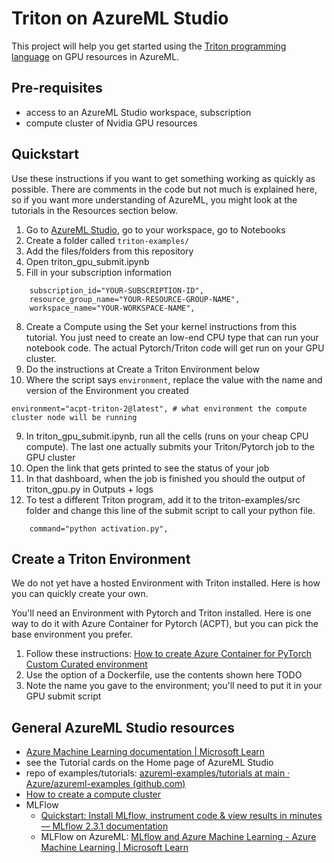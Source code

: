 # Triton on AzureML Studio

This project will help you get started using the [Triton programming language](https://triton-lang.org/main/index.html) on GPU resources in AzureML.

## Pre-requisites
- access to an AzureML Studio workspace, subscription
- compute cluster of Nvidia GPU resources

## Quickstart 
Use these instructions if you want to get something working as quickly as possible. There are comments in the code but not much is explained here, so if you want more understanding of AzureML, you might look at the tutorials in the Resources section below.

1. Go to [AzureML Studio](https://ml.azure.com/), go to your workspace, go to Notebooks
2. Create a folder called `triton-examples/`
3. Add the files/folders from this repository
5. Open triton_gpu_submit.ipynb
6. Fill in your subscription information
```
    subscription_id="YOUR-SUBSCRIPTION-ID",
    resource_group_name="YOUR-RESOURCE-GROUP-NAME",
    workspace_name="YOUR-WORKSPACE-NAME",
```
8. Create a Compute using the Set your kernel instructions from this tutorial. You just need to create an low-end CPU type that can run your notebook code. The actual Pytorch/Triton code will get run on your GPU cluster.
9. Do the instructions at Create a Triton Environment below
10. Where the script says `environment`, replace the value with the name and version of the Environment you created

```
environment="acpt-triton-2@latest", # what environment the compute cluster node will be running
```
9. In triton_gpu_submit.ipynb, run all the cells (runs on your cheap CPU compute). The last one actually submits your Triton/Pytorch job to the GPU cluster
10. Open the link that gets printed to see the status of your job
11. In that dashboard, when the job is finished you should the output of triton_gpu.py in Outputs + logs
12. To test a different Triton program, add it to the triton-examples/src folder and change this line of the submit script to call your python file.

```
    command="python activation.py",
```


## Create a Triton Environment

We do not yet have a hosted Environment with Triton installed. Here is how you can quickly create your own.

You'll need an Environment with Pytorch and Triton installed. Here is one way to do it with Azure Container for Pytorch (ACPT), but you can pick the base environment you prefer.
1. Follow these instructions: [How to create Azure Container for PyTorch Custom Curated environment](https://learn.microsoft.com/en-us/azure/machine-learning/how-to-azure-container-for-pytorch-environment?view=azureml-api-2)
2. Use the option of a Dockerfile, use the contents shown here TODO
3. Note the name you gave to the environment; you'll need to put it in your GPU submit script

## General AzureML Studio resources

- [Azure Machine Learning documentation | Microsoft Learn](https://learn.microsoft.com/en-us/azure/machine-learning/?view=azureml-api-2)
- see the Tutorial cards on the Home page of AzureML Studio
- repo of examples/tutorials: [azureml-examples/tutorials at main · Azure/azureml-examples (github.com)](https://github.com/Azure/azureml-examples/tree/main/tutorials)
- [How to create a compute cluster](https://learn.microsoft.com/en-us/azure/machine-learning/how-to-create-attach-compute-cluster)	
- MLFlow
  - [Quickstart: Install MLflow, instrument code & view results in minutes — MLflow 2.3.1 documentation](https://mlflow.org/docs/latest/quickstart.html)
  - MLFlow on AzureML: [MLflow and Azure Machine Learning - Azure Machine Learning | Microsoft Learn](https://learn.microsoft.com/en-us/azure/machine-learning/concept-mlflow?view=azureml-api-2)
